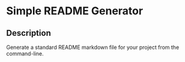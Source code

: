 # Simple README Generator

## Description
Generate a standard README markdown file for your project from the command-line.

